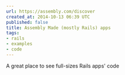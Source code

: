 ```yaml
---
url: https://assembly.com/discover
created_at: 2014-10-13 06:39 UTC
published: false
title: Assembly Made (mostly Rails) apps
tags:
- rails
- examples
- code
---
```


A great place to see full-sizes Rails apps' code
